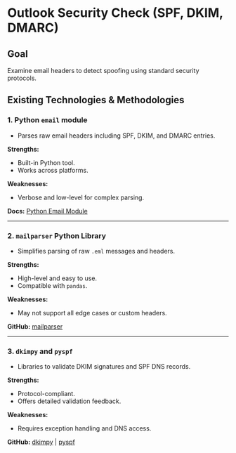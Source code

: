 # Outlook Security Check (SPF, DKIM, DMARC)

## Goal
Examine email headers to detect spoofing using standard security protocols.

## Existing Technologies & Methodologies

### 1. Python `email` module
- Parses raw email headers including SPF, DKIM, and DMARC entries.

**Strengths:**
- Built-in Python tool.
- Works across platforms.

**Weaknesses:**
- Verbose and low-level for complex parsing.

**Docs:** [Python Email Module](https://docs.python.org/3/library/email.html)

---

### 2. `mailparser` Python Library
- Simplifies parsing of raw `.eml` messages and headers.

**Strengths:**
- High-level and easy to use.
- Compatible with `pandas`.

**Weaknesses:**
- May not support all edge cases or custom headers.

**GitHub:** [mailparser](https://github.com/SpamScope/mailparser)

---

### 3. `dkimpy` and `pyspf`
- Libraries to validate DKIM signatures and SPF DNS records.

**Strengths:**
- Protocol-compliant.
- Offers detailed validation feedback.

**Weaknesses:**
- Requires exception handling and DNS access.

**GitHub:** [dkimpy](https://github.com/kamailio/dkimpy) | [pyspf](https://github.com/sdgathman/pyspf)
